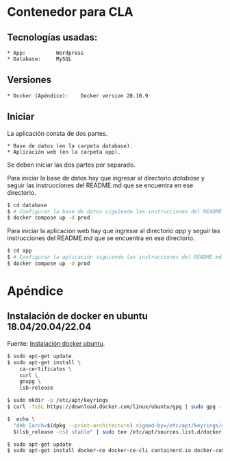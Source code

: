 # Contenedor para CLA

## Tecnologías usadas:

    * App:          Wordpress
    * Database:     MySQL

## Versiones

    * Docker (Apéndice):    Docker version 20.10.9

## Iniciar

La aplicación consta de dos partes.

    * Base de datos (en la carpeta database).
    * Aplicación web (en la carpeta app).

Se deben iniciar las dos partes por separado.

Para iniciar la base de datos hay que ingresar al directorio _database_ y seguir
las instrucciones del README.md que se encuentra en ese directorio.
```bash
$ cd database
$ # Configurar la base de datos siguiendo las instrucciones del README.md
$ docker compose up -d prod
```

Para iniciar la aplicación web hay que ingresar al directorio _app_ y seguir
las instrucciones del README.md que se encuentra en ese directorio.
```bash
$ cd app
$ # Configurar la aplicación siguiendo las instrucciones del README.md
$ docker compose up -d prod
```

# Apéndice

## Instalación de docker en ubuntu 18.04/20.04/22.04

Fuente: [Instalación docker ubuntu](https://docs.docker.com/engine/install/ubuntu).

```bash
$ sudo apt-get update
$ sudo apt-get install \
    ca-certificates \
    curl \
    gnupg \
    lsb-release

$ sudo mkdir -p /etc/apt/keyrings
$ curl -fsSL https://download.docker.com/linux/ubuntu/gpg | sudo gpg --dearmor -o /etc/apt/keyrings/docker.gpg

$  echo \
  "deb [arch=$(dpkg --print-architecture) signed-by=/etc/apt/keyrings/docker.gpg] https://download.docker.com/linux/ubuntu \
  $(lsb_release -cs) stable" | sudo tee /etc/apt/sources.list.d/docker.list > /dev/null

$ sudo apt-get update
$ sudo apt-get install docker-ce docker-ce-cli containerd.io docker-compose-plugin

```

